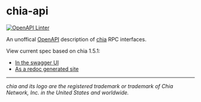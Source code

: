 # chia-api

[![OpenAPI Linter](https://github.com/dkackman/chia-api/actions/workflows/linter.yaml/badge.svg)](https://github.com/dkackman/chia-api/actions/workflows/linter.yaml)

An unoffical [OpenAPI](https://www.openapis.org/) description of [chia](https://github.com/Chia-Network/chia-blockchain) RPC interfaces.

View current spec based on chia 1.5.1:

- [In the swagger UI](https://dkackman.github.io/chia-api/?urls.primaryName=Full%20Node)
- [As a redoc generated site](https://dkackman.github.io/chia-api/redoc/)

___

_chia and its logo are the registered trademark or trademark of Chia Network, Inc. in the United States and worldwide._
